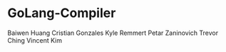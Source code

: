 # GoLang-Compiler
Baiwen Huang
Cristian Gonzales
Kyle Remmert 
Petar Zaninovich
Trevor Ching
Vincent Kim

